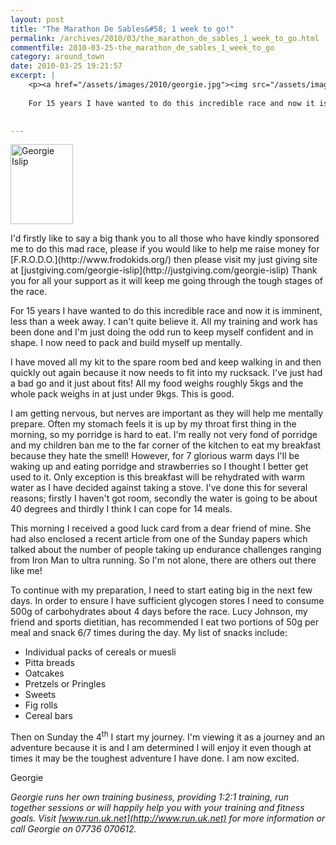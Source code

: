 ```yaml
---
layout: post
title: "The Marathon De Sables&#58; 1 week to go!"
permalink: /archives/2010/03/the_marathon_de_sables_1_week_to_go.html
commentfile: 2010-03-25-the_marathon_de_sables_1_week_to_go
category: around_town
date: 2010-03-25 19:21:57
excerpt: |
    <p><a href="/assets/images/2010/georgie.jpg"><img src="/assets/images/2010/georgie-thumb.jpg" width="100" height="128" alt="Georgie Islip" class="photo right" /></a></p>
    
    For 15 years I have wanted to do this incredible race and now it is imminent, less than a week away. I can't quite believe it. All my training and work has been done and I'm just doing the odd run to keep myself confident and in shape. I now need to pack and build myself up mentally.
    

---
```


<p>
<a href="/assets/images/2010/georgie.jpg"><img src="/assets/images/2010/georgie-thumb.jpg" width="100" height="128" alt="Georgie Islip" class="photo right" /></a>

</p>
I'd firstly like to say a big thank you to all those who have kindly sponsored me to do this mad race, please if you would like to help me raise money for [F.R.O.D.O.](http://www.frodokids.org/) then please visit my just giving site at [justgiving.com/georgie-islip](http://justgiving.com/georgie-islip) Thank you for all your support as it will keep me going through the tough stages of the race.

For 15 years I have wanted to do this incredible race and now it is imminent, less than a week away. I can't quite believe it. All my training and work has been done and I'm just doing the odd run to keep myself confident and in shape. I now need to pack and build myself up mentally.

I have moved all my kit to the spare room bed and keep walking in and then quickly out again because it now needs to fit into my rucksack. I've just had a bad go and it just about fits! All my food weighs roughly 5kgs and the whole pack weighs in at just under 9kgs. This is good.

I am getting nervous, but nerves are important as they will help me mentally prepare. Often my stomach feels it is up by my throat first thing in the morning, so my porridge is hard to eat. I'm really not very fond of porridge and my children ban me to the far corner of the kitchen to eat my breakfast because they hate the smell! However, for 7 glorious warm days I'll be waking up and eating porridge and strawberries so I thought I better get used to it. Only exception is this breakfast will be rehydrated with warm water as I have decided against taking a stove. I've done this for several reasons; firstly I haven't got room, secondly the water is going to be about 40 degrees and thirdly I think I can cope for 14 meals.

This morning I received a good luck card from a dear friend of mine. She had also enclosed a recent article from one of the Sunday papers which talked about the number of people taking up endurance challenges ranging from Iron Man to ultra running. So I'm not alone, there are others out there like me!

To continue with my preparation, I need to start eating big in the next few days. In order to ensure I have sufficient glycogen stores I need to consume 500g of carbohydrates about 4 days before the race. Lucy Johnson, my friend and sports dietitian, has recommended I eat two portions of 50g per meal and snack 6/7 times during the day. My list of snacks include:

-   Individual packs of cereals or muesli
-   Pitta breads
-   Oatcakes
-   Pretzels or Pringles
-   Sweets
-   Fig rolls
-   Cereal bars

Then on Sunday the 4<sup>th</sup> I start my journey. I'm viewing it as a journey and an adventure because it is and I am determined I will enjoy it even though at times it may be the toughest adventure I have done. I am now excited.

Georgie

<em>Georgie runs her own training business, providing 1:2:1 training, run together sessions or will happily help you with your training and fitness goals. Visit [www.run.uk.net](http://www.run.uk.net) for more information or call Georgie on 07736 070612.</em>
